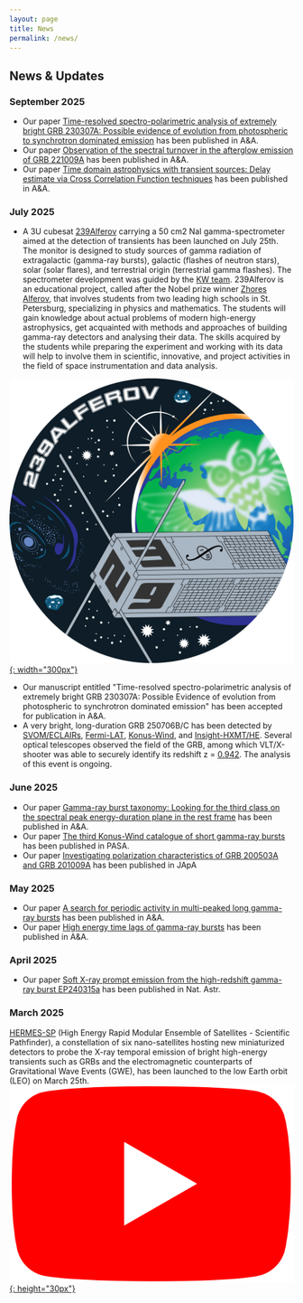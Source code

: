 ```yaml
---
layout: page
title: News
permalink: /news/
---
```


## News & Updates

### September 2025
- Our paper [Time-resolved spectro-polarimetric analysis of extremely bright GRB 230307A: Possible evidence of evolution from photospheric to synchrotron dominated emission](https://ui.adsabs.harvard.edu/abs/2025A%26A...701A.172G/abstract) has been published in A&A.
- Our paper [Observation of the spectral turnover in the afterglow emission of GRB 221009A](https://ui.adsabs.harvard.edu/abs/2025A%26A...701A..68B/abstract) has been published in A&A.
- Our paper [Time domain astrophysics with transient sources: Delay estimate via Cross Correlation Function techniques](https://ui.adsabs.harvard.edu/abs/2025A%26A...701A..50L/abstract) has been published in A&A.
  
### July 2025
- A 3U cubesat [239Alferov](https://spacepi.space/satellites/239-alferov/) carrying a 50 cm2 NaI gamma-spectrometer aimed at the detection of transients has been launched on July 25th. The monitor is designed to study sources of gamma radiation of extragalactic (gamma-ray bursts), galactic (flashes of neutron stars), solar (solar flares), and terrestrial origin (terrestrial gamma flashes). The spectrometer development was guided by the [KW team](http://www.ioffe.ru/LEA/index.html). 239Alferov is an educational project, called after the Nobel prize winner [Zhores Alferov](https://www.nobelprize.org/prizes/physics/2000/alferov/facts/), that involves students from two leading high schools in St. Petersburg, specializing in physics and mathematics. The students will gain knowledge about actual problems of modern high-energy astrophysics, get acquainted with methods and approaches of building gamma-ray detectors and analysing their data. The skills acquired by the students while preparing the experiment and working with its data will help to involve them in scientific, innovative, and project activities in the field of space instrumentation and data analysis.
  
[![Figure](assets/images/239Alferov.png){: width="300px"}](https://spacepi.space/satellites/239-alferov/)
- Our manuscript entitled "Time-resolved spectro-polarimetric analysis of extremely bright GRB 230307A: Possible Evidence of evolution from photospheric to synchrotron dominated emission" has been accepted for publication in A&A. 
- A  very bright, long-duration GRB 250706B/C has been detected by [SVOM/ECLAIRs](https://gcn.nasa.gov/circulars/40989), [Fermi-LAT](https://gcn.nasa.gov/circulars/41019), [Konus-Wind](https://gcn.nasa.gov/circulars/41027), and [Insight-HXMT/HE](https://gcn.nasa.gov/circulars/41049). Several optical telescopes observed the field of the GRB, among which VLT/X-shooter was able to securely identify its redshift z = [0.942](https://gcn.nasa.gov/circulars/41022). The analysis of this event is ongoing.

### June 2025
- Our paper [Gamma-ray burst taxonomy: Looking for the third class on the spectral peak energy-duration plane in the rest frame](https://ui.adsabs.harvard.edu/abs/2025A%26A...698A.169T/abstract) has been published in A&A.
- Our paper [The third Konus-Wind catalogue of short gamma-ray bursts](https://ui.adsabs.harvard.edu/abs/2025PASA...42...63L/abstract) has been published in PASA.
- Our paper [Investigating polarization characteristics of GRB 200503A and GRB 201009A](https://ui.adsabs.harvard.edu/abs/2025JApA...46...38S/abstract) has been published in JApA

### May 2025
- Our paper [A search for periodic activity in multi-peaked long gamma-ray bursts](https://ui.adsabs.harvard.edu/abs/2025A%26A...697A.228G/abstract) has been published in A&A.
- Our paper [High energy time lags of gamma-ray bursts](https://ui.adsabs.harvard.edu/abs/2025A%26A...697A.161M/abstract) has been published in A&A.

### April 2025
- Our paper [Soft X-ray prompt emission from the high-redshift gamma-ray burst EP240315a](https://ui.adsabs.harvard.edu/abs/2025NatAs...9..564L/abstract) has been published in Nat. Astr.

### March 2025
[HERMES-SP](https://www.hermes-sp.eu) (High Energy Rapid Modular Ensemble of Satellites - Scientific Pathfinder), a constellation of six nano-satellites hosting new miniaturized detectors to probe the X-ray temporal emission of bright high-energy transients such as GRBs and the electromagnetic counterparts of Gravitational Wave Events (GWE), has been launched to the low Earth orbit (LEO) on March 25th. [![Figure](assets/images/Youtube_logo.png){: height="30px"}](https://www.youtube.com/watch?v=tRWqsYq2Rc8)

